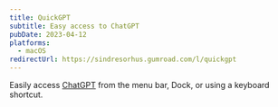 ```yaml
---
title: QuickGPT
subtitle: Easy access to ChatGPT
pubDate: 2023-04-12
platforms:
  - macOS
redirectUrl: https://sindresorhus.gumroad.com/l/quickgpt
---
```


Easily access [ChatGPT](https://www.zdnet.com/article/what-is-chatgpt-and-why-does-it-matter-heres-everything-you-need-to-know/) from the menu bar, Dock, or using a keyboard shortcut.
